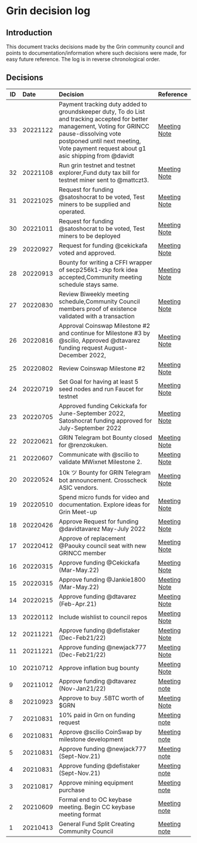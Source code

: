 # Grin decision log

## Introduction
This document tracks decisions made by the Grin community council and points to documentation/information where such decisions were made, for easy future reference. The log is in reverse chronological order.

## Decisions

ID | Date | Decision | Reference |
|---|:---|:---|:---|
33 | 20221122| Payment tracking duty added to groundskeeper duty, To do List and tracking accepted for better management, Voting for GRINCC pause-dissolving vote postponed until next meeting, Vote payment request about g1 asic shipping from @davidt   | [Meeting Note](https://github.com/grincc/agenda/blob/main/notes/2022-11-22-community-meeting-notes.md) |
32 | 20221108| Run grin testnet and testnet explorer,Fund duty tax bill for testnet miner sent to @mattczt3.  | [Meeting Note](https://github.com/grincc/agenda/blob/main/notes/2022-11-08-community-meeting-notes.md) |
31 | 20221025| Request for funding @satoshocrat to be voted, Test miners to be supplied and operated. | [Meeting Note](https://github.com/grincc/agenda/blob/main/notes/2022-10-25-community-meeting-notes.md)
30 | 20221011| Request for funding @satoshocrat to be voted, Test miners to be deployed | [Meeting Note](https://github.com/grincc/agenda/blob/main/notes/2022-10-11-community-meeting-notes.md)
29 | 20220927|Request for funding @cekickafa voted and approved.  | [Meeting Note](https://github.com/grincc/agenda/blob/main/notes/2022-09-27-community-meeting-notes.md) |
28 | 20220913| Bounty for writing a CFFI wrapper of secp256k1-zkp fork idea accepted,Community meeting schedule stays same.  | [Meeting Note](https://github.com/grincc/agenda/blob/main/notes/2022-09-13-community-meeting-notes.md) |
27 | 20220830| Review Biweekly meeting schedule,Community Council members proof of existence validated with a transaction | [Meeting Note](https://github.com/grincc/agenda/blob/main/notes/2022-08-30-community-meeting-notes.md) |
26 | 20220816| Approval Coinswap Milestone #2 and continue for Milestone #3 by @scilio, Approved @dtavarez funding request August-December 2022, | [Meeting Note](https://github.com/grincc/agenda/blob/main/notes/2022-08-16-community-meeting-notes.md) |
25 | 20220802| Review Coinswap Milestone #2| [Meeting Note](https://github.com/grincc/agenda/blob/main/notes/2022-08-02-community-meeting-notes.md) |
24 | 20220719| Set Goal for having at least 5 seed nodes and run Faucet for testnet| [Meeting Note](https://github.com/grincc/agenda/blob/main/notes/2022-07-19-council-meeting-notes.md) |
23 | 20220705| Approved funding Cekickafa for June-September 2022, Satoshocrat funding approved for July-September 2022 | [Meeting Note](https://github.com/grincc/agenda/blob/main/notes/2022-07-05-council-meeting-notes.md) |
22 | 20220621| GRIN Telegram bot Bounty closed for @renzokuken.| [Meeting Note](https://github.com/grincc/agenda/blob/main/notes/2022-06-21-council-meeting-notes.md) |
21 | 20220607|  Communicate with @scilio to validate MWixnet Milestone 2.| [Meeting Note](https://github.com/grincc/agenda/blob/main/notes/2022-06-07-council-meeting-notes.md) |
20 | 20220524| 10k ツ Bounty for GRIN Telegram bot announcement. Crosscheck ASIC vendors.| [Meeting Note](https://github.com/grincc/agenda/blob/main/notes/2022-05-24-council-meeting-notes.md) |
19 | 20220510| Spend micro funds for video and documentation. Explore ideas for Grin Meet-up| [Meeting Note](https://github.com/grincc/agenda/blob/main/notes/2022-05-10-council-meeting-notes.md) |
18 | 20220426| Approve Request for funding @davidtavarez May-July 2022| [Meeting Note](https://github.com/grincc/agenda/blob/main/notes/2022-04-26-council-meeting-notes.md) |
17 | 20220412| Approve of replacement @Paouky council seat with new GRINCC member| [Meeting Note](https://github.com/grincc/agenda/blob/main/notes/2022-04-12-council-meeting-notes.md) |
16 | 20220315| Approve funding @Cekickafa (Mar-May.22) | [Meeting Note](https://github.com/grincc/agenda/blob/main/notes/2022-03-15-council-meeting-notes.md#cekickafa-funding-request-for-mar-may-was-approved-by-a-formal-council-vote) |
15 | 20220315| Approve funding @Jankie1800 (Mar-May.22) | [Meeting Note](https://github.com/grincc/agenda/blob/main/notes/2022-03-15-council-meeting-notes.md#jankie-funding-request-for-mar-may-was-approved-by-a-formal-council-vote) |
14 | 20220215| Approve funding @dtavarez (Feb-Apr.21) | [Meeting Note](https://github.com/grincc/agenda/blob/main/notes/2022-02-15-council-meeting-notes.md#1-david-tavarezs-funding-request-for-february-april-was-approved-by-a-formal-council-voteforum-request) |
13 | 20220112| Include wishlist to council repos | [Meeting Note](https://github.com/grincc/agenda/blob/main/notes/2022-01-18-council-meeting-notes.md) |
12 | 20211221| Approve funding @defistaker (Dec-Feb21/22) | [Meeting Note](https://github.com/grincc/agenda/blob/main/notes/2021-12-21-council-meeting-notes.md) |
11 | 20211221| Approve funding @newjack777 (Dec-Feb21/22) | [Meeting Note](https://github.com/grincc/agenda/blob/main/notes/2021-12-21-council-meeting-notes.md) |
10 | 20210712| Approve inflation bug bounty | [Meeting Note](https://github.com/grincc/agenda/blob/main/notes/2021-12-07-council-meeting-notes.md) |
9 | 20211012| Approve funding @dtavarez (Nov-Jan21/22) | [Meeting note](https://github.com/grincc/agenda/blob/main/notes/2021-10-12-council-meeting-notes.md) |
8 | 20210923 | Approve to buy .5BTC worth of $GRN | [Meeting Note](https://github.com/grincc/agenda/blob/main/notes/2021-09-23-council-meeting-notes.md) |
7 | 20210831 | 10% paid in Grn on funding request  |[Meeting note](https://github.com/grincc/agenda/blob/main/notes/2021-08-31-council-meeting-notes.md) |
6 | 20210831 | Approve @scilio CoinSwap by milestone development | [Meeting note](https://github.com/grincc/agenda/blob/main/notes/2021-08-31-council-meeting-notes.md) |
5 | 20210831 | Approve funding @newjack777 (Sept-Nov.21) | [Meeting note](https://github.com/grincc/agenda/blob/main/notes/2021-08-31-council-meeting-notes.md) |
4 | 20210831 | Approve funding @defistaker (Sept-Nov.21) | [Meeting note](https://github.com/grincc/agenda/blob/main/notes/2021-08-31-council-meeting-notes.md) |
3 | 20210817 | Approve mining equipment purchase | [Meeting note](https://github.com/grincc/agenda/blob/main/notes/2021-98-17-council-meeting-notes.md) |
2 | 20210609 | Formal end to OC keybase meeting. Begin CC keybase meeting format | [Meeting note](https://github.com/newjack777/grin-pm/blob/master/notes/20210609-meeting-governance.md) |
1 | 20210413 | General Fund Split Creating Community Council | [Meeting note](https://github.com/newjack777/grin-pm/blob/master/notes/20210413-meeting-governance.md) |
